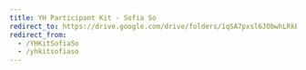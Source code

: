 ```yaml
---
title: YH Participant Kit - Sofia So
redirect_to: https://drive.google.com/drive/folders/1qSA7pxsl6JObwhLRkEqRqJu6i64pXZ_l?usp=sharing
redirect_from: 
  - /YHKitSofiaSo
  - /yhkitsofiaso
---
```

